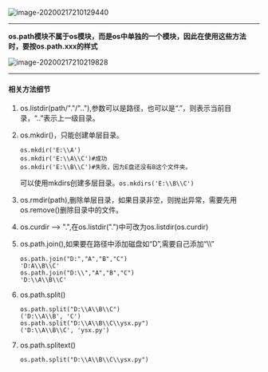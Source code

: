 ![image-20200217210129440](C:\Users\DoubleStar\AppData\Roaming\Typora\typora-user-images\image-20200217210129440.png)

****

**os.path模块不属于os模块，而是os中单独的一个模块，因此在使用这些方法时，要按os.path.xxx的样式**

![image-20200217210219828](C:\Users\DoubleStar\AppData\Roaming\Typora\typora-user-images\image-20200217210219828.png)



****

#### 相关方法细节

1. os.listdir(path/"."/".."),参数可以是路径，也可以是“.”，则表示当前目录，“..”表示上一级目录。

2. os.mkdir()，只能创建单层目录。

   ```
   os.mkdir('E:\\A')
   os.mkdir('E:\\A\\C')#成功
   os.mkdir('E:\\B\\C')#失败，因为E盘还没有B这个文件夹。
   ```

   可以使用mkdirs创建多层目录。`os.mkdirs('E:\\B\\C')`

3. os.rmdir(path),删除单层目录，如果目录非空，则抛出异常，需要先用os.remove()删除目录中的文件。

4. os.curdir -->  ".",在os.listdir(".")中可改为os.listdir(os.curdir)

5. os.path.join(),如果要在路径中添加磁盘如“D”,需要自己添加“\\\”

   ```
   os.path.join("D:","A","B","C") 
   'D:A\\B\\C'
   os.path.join("D:\\","A","B","C")
   'D:\\A\\B\\C'
   ```

6. os.path.split()

   ```
   os.path.split("D:\\A\\B\\C")
   ('D:\\A\\B', 'C')
   os.path.split("D:\\A\\B\\C\\ysx.py")
   ('D:\\A\\B\\C', 'ysx.py')
   ```

7. os.path.splitext()

   ```
   os.path.split("D:\\A\\B\\C\\ysx.py")
   ```

   

